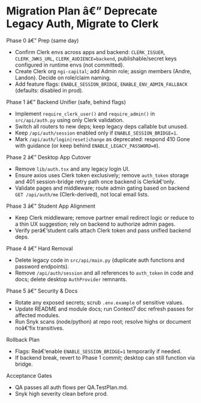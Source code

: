 ﻿# Migration Plan â€” Deprecate Legacy Auth, Migrate to Clerk

Phase 0 â€” Prep (same day)
- Confirm Clerk envs across apps and backend: `CLERK_ISSUER`, `CLERK_JWKS_URL`, `CLERK_AUDIENCE=backend`, publishable/secret keys configured in runtime envs (not committed).
- Create Clerk org `ngi-capital`; add Admin role; assign members (Andre, Landon). Decide on role/claim naming.
- Add feature flags: `ENABLE_SESSION_BRIDGE`, `ENABLE_ENV_ADMIN_FALLBACK` (defaults: disabled in prod).

Phase 1 â€” Backend Unifier (safe, behind flags)
- Implement `require_clerk_user()` and `require_admin()` in `src/api/auth.py` using only Clerk validation.
- Switch all routers to new deps; keep legacy deps callable but unused.
- Keep `/api/auth/session` enabled only if `ENABLE_SESSION_BRIDGE=1`.
- Mark `/api/auth/login|reset|change` as deprecated: respond 410 Gone with guidance (or keep behind `ENABLE_LEGACY_PASSWORD=0`).

Phase 2 â€” Desktop App Cutover
- Remove `lib/auth.tsx` and any legacy login UI.
- Ensure axios uses Clerk token exclusively; remove `auth_token` storage and 401 session-bridge retry path once backend is Clerkâ€‘only.
- Validate pages and middleware; route admin gating based on backend `GET /api/auth/me` (Clerk-derived), not local email lists.

Phase 3 â€” Student App Alignment
- Keep Clerk middleware; remove partner email redirect logic or reduce to a thin UX suggestion; rely on backend to authorize admin pages.
- Verify perâ€‘student calls attach Clerk token and pass unified backend deps.

Phase 4 â€” Hard Removal
- Delete legacy code in `src/api/main.py` (duplicate auth functions and password endpoints).
- Remove `/api/auth/session` and all references to `auth_token` in code and docs; delete desktop `AuthProvider` remnants.

Phase 5 â€” Security & Docs
- Rotate any exposed secrets; scrub `.env.example` of sensitive values.
- Update README and module docs; run Context7 doc refresh passes for affected modules.
- Run Snyk scans (node/python) at repo root; resolve highs or document noâ€‘fix transitives.

Rollback Plan
- Flags: Reâ€‘enable `ENABLE_SESSION_BRIDGE=1` temporarily if needed.
- If backend break, revert to Phase 1 commit; desktop can still function via bridge.

Acceptance Gates
- QA passes all auth flows per QA.TestPlan.md.
- Snyk high severity clean before prod.
